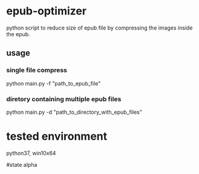 # epub-optimizer
python script to reduce size of epub file by compressing the images inside the epub.

## usage
### single file compress
python main.py -f "path_to_epub_file"
### diretory containing multiple epub files
python main.py -d "path_to_directory_with_epub_files"

# tested environment
python37, win10x64

#state
alpha
